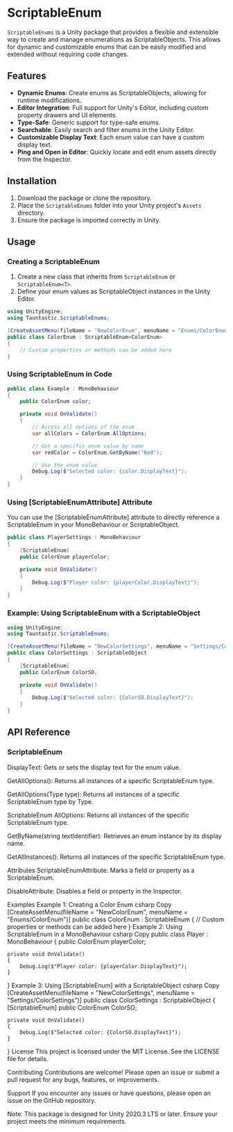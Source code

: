 # ScriptableEnum

`ScriptableEnums` is a Unity package that provides a flexible and extensible way to create and manage enumerations as ScriptableObjects. This allows for dynamic and customizable enums that can be easily modified and extended without requiring code changes.

## Features

- **Dynamic Enums**: Create enums as ScriptableObjects, allowing for runtime modifications.
- **Editor Integration**: Full support for Unity's Editor, including custom property drawers and UI elements.
- **Type-Safe**: Generic support for type-safe enums.
- **Searchable**: Easily search and filter enums in the Unity Editor.
- **Customizable Display Text**: Each enum value can have a custom display text.
- **Ping and Open in Editor**: Quickly locate and edit enum assets directly from the Inspector.

## Installation

1. Download the package or clone the repository.
2. Place the `ScriptableEnums` folder into your Unity project's `Assets` directory.
3. Ensure the package is imported correctly in Unity.

## Usage

### Creating a ScriptableEnum

1. Create a new class that inherits from `ScriptableEnum` or `ScriptableEnum<T>`.
2. Define your enum values as ScriptableObject instances in the Unity Editor.

```csharp
using UnityEngine;
using Tauntastic.ScriptableEnums;

[CreateAssetMenu(fileName = "NewColorEnum", menuName = "Enums/ColorEnum")]
public class ColorEnum : ScriptableEnum<ColorEnum>
{
    // Custom properties or methods can be added here
}
```
### Using ScriptableEnum in Code

```csharp
public class Example : MonoBehaviour
{
    public ColorEnum color;

    private void OnValidate()
    {
        // Access all options of the enum
        var allColors = ColorEnum.AllOptions;

        // Get a specific enum value by name
        var redColor = ColorEnum.GetByName("Red");

        // Use the enum value
        Debug.Log($"Selected color: {color.DisplayText}");
    }
}
```
### Using [ScriptableEnumAttribute] Attribute

You can use the [ScriptableEnumAttribute] attribute to directly reference a ScriptableEnum in your MonoBehaviour or ScriptableObject.

```csharp
public class PlayerSettings : MonoBehaviour
{
    [ScriptableEnum]
    public ColorEnum playerColor;

    private void OnValidate()
    {
        Debug.Log($"Player color: {playerColor.DisplayText}");
    }
}
```


### Example: Using ScriptableEnum with a ScriptableObject

```csharp
using UnityEngine;
using Tauntastic.ScriptableEnums;

[CreateAssetMenu(fileName = "NewColorSettings", menuName = "Settings/ColorSettings")]
public class ColorSettings : ScriptableObject
{
    [ScriptableEnum]
    public ColorEnum ColorSO;

    private void OnValidate()
    {
        Debug.Log($"Selected color: {ColorSO.DisplayText}");
    }
}
```

## API Reference

### ScriptableEnum
DisplayText: Gets or sets the display text for the enum value.

GetAllOptions<T>(): Returns all instances of a specific ScriptableEnum type.

GetAllOptions(Type type): Returns all instances of a specific ScriptableEnum type by Type.

ScriptableEnum<T>
AllOptions: Returns all instances of the specific ScriptableEnum<T> type.

GetByName(string textIdentifier): Retrieves an enum instance by its display name.

GetAllInstances(): Returns all instances of the specific ScriptableEnum<T> type.

Attributes
ScriptableEnumAttribute: Marks a field or property as a ScriptableEnum.

DisableAttribute: Disables a field or property in the Inspector.

Examples
Example 1: Creating a Color Enum
csharp
Copy
[CreateAssetMenu(fileName = "NewColorEnum", menuName = "Enums/ColorEnum")]
public class ColorEnum : ScriptableEnum<ColorEnum>
{
    // Custom properties or methods can be added here
}
Example 2: Using ScriptableEnum in a MonoBehaviour
csharp
Copy
public class Player : MonoBehaviour
{
    public ColorEnum playerColor;

    private void OnValidate()
    {
        Debug.Log($"Player color: {playerColor.DisplayText}");
    }
}
Example 3: Using [ScriptableEnum] with a ScriptableObject
csharp
Copy
[CreateAssetMenu(fileName = "NewColorSettings", menuName = "Settings/ColorSettings")]
public class ColorSettings : ScriptableObject
{
    [ScriptableEnum]
    public ColorEnum ColorSO;

    private void OnValidate()
    {
        Debug.Log($"Selected color: {ColorSO.DisplayText}");
    }
}
License
This project is licensed under the MIT License. See the LICENSE file for details.

Contributing
Contributions are welcome! Please open an issue or submit a pull request for any bugs, features, or improvements.

Support
If you encounter any issues or have questions, please open an issue on the GitHub repository.

Note: This package is designed for Unity 2020.3 LTS or later. Ensure your project meets the minimum requirements.
